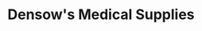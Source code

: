 ---
title: "Densow's Medical Supplies"
url: /richland/densows-medical-supplies/
shop: Sanitätshaus
---